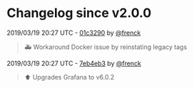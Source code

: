 # Changelog since v2.0.0

2019/03/19 20:27 UTC - [01c3290](https://github.com/hassio-addons/addon-grafana/commit/01c32902c597e0368c361bd3fc09987a3f2241e3) by [@frenck](https://github.com/frenck)
> :ambulance: Workaround Docker issue by reinstating legacy tags 

2019/03/19 20:27 UTC - [7eb4eb3](https://github.com/hassio-addons/addon-grafana/commit/7eb4eb3002d33bb692b77dc23cc0639b0e9aae5c) by [@frenck](https://github.com/frenck)
> :arrow_up: Upgrades Grafana to v6.0.2 

